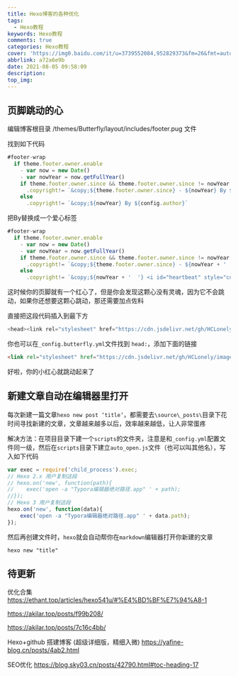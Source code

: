```yaml
---
title: Hexo博客的各种优化
tags:
  - Hexo教程
keywords: Hexo教程
comments: true
categories: Hexo教程
cover: 'https://img0.baidu.com/it/u=3739552084,952829373&fm=26&fmt=auto&gp=0.jpg'
abbrlink: a72a6e9b
date: 2021-08-05 09:58:09
description:
top_img:
---
```





## 页脚跳动的心

编辑博客根目录 /themes/Butterfly/layout/includes/footer.pug 文件

找到如下代码
```javascript
#footer-wrap
  if theme.footer.owner.enable
    - var now = new Date()
    - var nowYear = now.getFullYear()
    if theme.footer.owner.since && theme.footer.owner.since != nowYear
      .copyright!= `&copy;${theme.footer.owner.since} - ${nowYear} By ${config.author}`
    else
      .copyright!= `&copy;${nowYear} By ${config.author}`
```

把By替换成一个爱心标签
```javascript
#footer-wrap
  if theme.footer.owner.enable
    - var now = new Date()
    - var nowYear = now.getFullYear()
    if theme.footer.owner.since && theme.footer.owner.since != nowYear
      .copyright!= `&copy;${theme.footer.owner.since} - ${nowYear + '  '} <i id="heartbeat" style="color:#FF6A6A" class="fa fa-heartbeat"></i> ${config.author}`
    else
      .copyright!= `&copy;${nowYear + '  '} <i id="heartbeat" style="color:#FF6A6A" class="fa fa-heartbeat"></i> ${config.author}`
```
这时候你的页脚就有一个红心了，但是你会发现这颗心没有灵魂，因为它不会跳动，如果你还想要这颗心跳动，那还需要加点佐料

直接把这段代码插入到最下方

```javascript
<head><link rel="stylesheet" href="https://cdn.jsdelivr.net/gh/HCLonely/images@master/others/heartbeat.min.css"></head>
```

你也可以在`_config.butterfly.yml`文件找到 `head:`，添加下面的链接
```html
<link rel="stylesheet" href="https://cdn.jsdelivr.net/gh/HCLonely/images@master/others/heartbeat.min.css">
```


好啦，你的小红心就跳动起来了

## 新建文章自动在编辑器里打开

每次新建一篇文章`hexo new post ‘title’`，都需要去`\source\_posts\`目录下花时间寻找新建的文章，文章越来越多以后，效率越来越低，让人非常蛋疼

解决方法：在项目目录下建一个`scripts`的文件夹，注意是和`_config.yml`配置文件同一级，然后在`scripts`目录下建立`auto_open.js`文件（也可以叫其他名），写入如下代码
```javascript
var exec = require('child_process').exec;
// Hexo 2.x 用户复制这段
// hexo.on('new', function(path){
//    exec('open -a "Typora编辑器绝对路径.app" ' + path);
//});
// Hexo 3 用户复制这段
hexo.on('new', function(data){
    exec('open -a "Typora编辑器绝对路径.app" ' + data.path);
});
```
然后再创建文件时，`hexo`就会自动帮你在`markdown`编辑器打开你新建的文章

```shell
hexo new "title"
```






## 待更新

优化合集
https://ethant.top/articles/hexo541u/#%E4%BD%BF%E7%94%A8-1

https://akilar.top/posts/f99b208/

https://akilar.top/posts/7c16c4bb/


Hexo+github 搭建博客 (超级详细版，精细入微)
https://yafine-blog.cn/posts/4ab2.html


SEO优化
https://blog.sky03.cn/posts/42790.html#toc-heading-17
